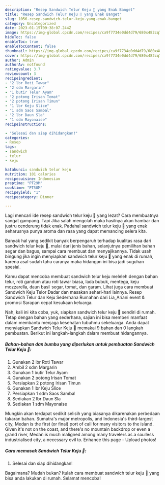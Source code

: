 ```yaml
---
description: "Resep Sandwich Telur Keju 🥪 yang Enak Banget"
title: "Resep Sandwich Telur Keju 🥪 yang Enak Banget"
slug: 1056-resep-sandwich-telur-keju-yang-enak-banget
category: Uncategorized
date: 2023-01-15T09:38:07.244Z
image: https://img-global.cpcdn.com/recipes/ca9f7734e0dd4d79/680x482cq70/sandwich-telur-keju-foto-resep-utama.jpg
hideToc: false
enableToc: true
enableTocContent: false
thumbnail: https://img-global.cpcdn.com/recipes/ca9f7734e0dd4d79/680x482cq70/sandwich-telur-keju-foto-resep-utama.jpg
cover: https://img-global.cpcdn.com/recipes/ca9f7734e0dd4d79/680x482cq70/sandwich-telur-keju-foto-resep-utama.jpg
author: Admin
authorAv: notfound
ratingvalue: 3.7
reviewcount: 3
recipeingredient:
- "2 lbr Roti Tawar"
- "2 sdm Margarin"
- "1 butir Telur Ayam"
- "2 potong Irisan Tomat"
- "2 potong Irisan Timun"
- "1 lbr Keju Slice"
- "1 sdm Saos Sambal"
- "2 lbr Daun Sla"
- "1 sdm Mayonaise"
recipeinstructions:

- "Selesai dan siap dihidangkan!"
categories:
- Resep
tags:
- sandwich
- telur
- keju

katakunci: sandwich telur keju 
nutrition: 101 calories
recipecuisine: Indonesian
preptime: "PT29M"
cooktime: "PT50M"
recipeyield: "1"
recipecategory: Dinner

---
```



Lagi mencari ide resep sandwich telur keju 🥪 yang lezat? Cara membuatnya sangat gampang. Tapi Jika salah mengolah maka hasilnya akan hambar dan justru cenderung tidak enak. Padahal sandwich telur keju 🥪 yang enak seharusnya punya aroma dan rasa yang dapat memancing selera kita.


Banyak hal yang sedikit banyak berpengaruh terhadap kualitas rasa dari sandwich telur keju 🥪, mulai dari jenis bahan, selanjutnya pemilihan bahan segar dan bagus, sampai cara membuat dan menyajikannya. Tidak usah bingung jika ingin menyiapkan sandwich telur keju 🥪 yang enak di rumah, karena asal sudah tahu caranya maka hidangan ini bisa jadi suguhan spesial.

Kamu dapat mencoba membuat sandwich telur keju meleleh dengan bahan telur, roti gandum atau roti tawar biasa, lada bubuk, mentega, keju mozzarella, daun basil segar, tomat, dan garam. Lihat juga cara membuat Sandwich Keju Telor Dadar dan masakan sehari-hari lainnya. Resep Sandwich Telur dan Keju Sederhana Rumahan dari Lia_Ariani event &amp; promosi Sarapan cepat kesukaan keluarga.


Nah, kali ini kita coba, yuk, siapkan sandwich telur keju 🥪 sendiri di rumah. Tetap dengan bahan yang sederhana, sajian ini bisa memberi manfaat dalam membantu menjaga kesehatan tubuhmu sekeluarga. Anda dapat menyiapkan Sandwich Telur Keju 🥪 memakai 9 bahan dan 0 langkah pembuatan. Berikut ini langkah-langkah dalam membuat hidangannya.

<!--inarticleads1-->

##### Bahan-bahan dan bumbu yang diperlukan untuk pembuatan Sandwich Telur Keju 🥪:

1. Gunakan 2 lbr Roti Tawar
1. Ambil 2 sdm Margarin
1. Gunakan 1 butir Telur Ayam
1. Gunakan 2 potong Irisan Tomat
1. Persiapkan 2 potong Irisan Timun
1. Gunakan 1 lbr Keju Slice
1. Persiapkan 1 sdm Saos Sambal
1. Sediakan 2 lbr Daun Sla
1. Sediakan 1 sdm Mayonaise


Mungkin akan terdapat sedikit selisih yang biasanya dikarenakan perbedaan takaran bahan. Sumatra&#39;s major metropolis, and Indonesia&#39;s third-largest city, Medan is the first (or final) port of call for many visitors to the island. Given it&#39;s not on the coast, and there&#39;s no mountain backdrop or even a grand river, Medan is much maligned among many travelers as a soulless industrialised city, a necessary evil to. Enhance this page - Upload photos! 

<!--inarticleads2-->

##### Cara memasak Sandwich Telur Keju 🥪:


1. Selesai dan siap dihidangkan!



Bagaimana? Mudah bukan? Itulah cara membuat sandwich telur keju 🥪 yang bisa anda lakukan di rumah. Selamat mencoba!
